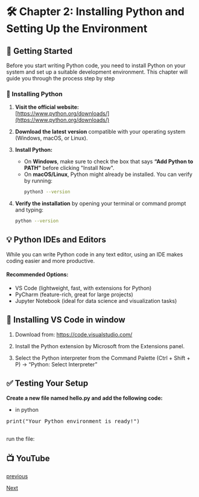 # 🛠️ Chapter 2: Installing Python and Setting Up the Environment

## 🧩 Getting Started
Before you start writing Python code, you need to install Python on your system and set up a suitable development environment. This chapter will guide you through the process step by step

### 🔽 Installing Python

1. **Visit the official website:**  
   [https://www.python.org/downloads/](https://www.python.org/downloads/)

2. **Download the latest version** compatible with your operating system (Windows, macOS, or Linux).

3. **Install Python:**
   - On **Windows**, make sure to check the box that says **“Add Python to PATH”** before clicking "Install Now".
   - On **macOS/Linux**, Python might already be installed. You can verify by running:
     ```bash
     python3 --version
     ```

4. **Verify the installation** by opening your terminal or command prompt and typing:
   ```bash
   python --version
   ```

## 💡 Python IDEs and Editors
While you can write Python code in any text editor, using an IDE makes coding easier and more productive.

#### Recommended Options:
- VS Code (lightweight, fast, with extensions for Python)
- PyCharm (feature-rich, great for large projects)
- Jupyter Notebook (ideal for data science and visualization tasks)

## 🔧 Installing VS Code in window 
1. Download from: https://code.visualstudio.com/

2. Install the Python extension by Microsoft from the Extensions panel.

3. Select the Python interpreter from the Command Palette (Ctrl + Shift + P) → “Python: Select Interpreter”

## ✅ Testing Your Setup
**Create a new file named hello.py and add the following code:**
- in python
<pre>
print("Your Python environment is ready!")

</pre>
run the file:

## 📺 YouTube

[previous](python_chapter_1_introduction)


[Next](python/python_chapter_3_python_syntax.md)
